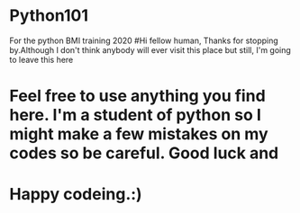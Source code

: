 # Python101
For the python BMI training 2020
#Hi fellow human, Thanks for stopping by.Although I don't think anybody will ever visit this place but still, I'm going to leave this here
# Feel free to use anything you find here. I'm a student of python so I might make a few mistakes on my codes so be careful. Good luck and 
# Happy codeing.:)
